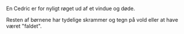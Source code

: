 En Cedric er for nyligt røget ud af et vindue og døde.

Resten af børnene har tydelige skrammer og tegn på vold eller at have været "faldet".